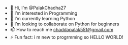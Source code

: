 - 👋 Hi, I’m @PalakChadha27
- 👀 I’m interested in Programming
- 🌱 I’m currently learning Python
- 💞️ I’m looking to collaborate on Python for beginners
- 📫 How to reach me chaddapalak551@gmail.com
- ⚡ Fun fact: i m new to progrmming so HELLO WORLD!

<!---
PalakChadha27/PalakChadha27 is a ✨ special ✨ repository because its `README.md` (this file) appears on your GitHub profile.
You can click the Preview link to take a look at your changes.
--->
